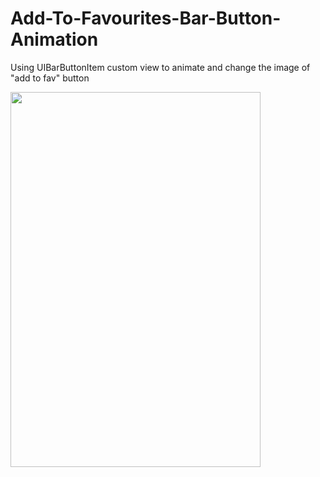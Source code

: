 # Add-To-Favourites-Bar-Button-Animation
Using UIBarButtonItem custom view to animate and change the image of "add to fav" button

<img src="https://gfycat.com/MerryYellowishBorzoi" width="400" height="600" />
